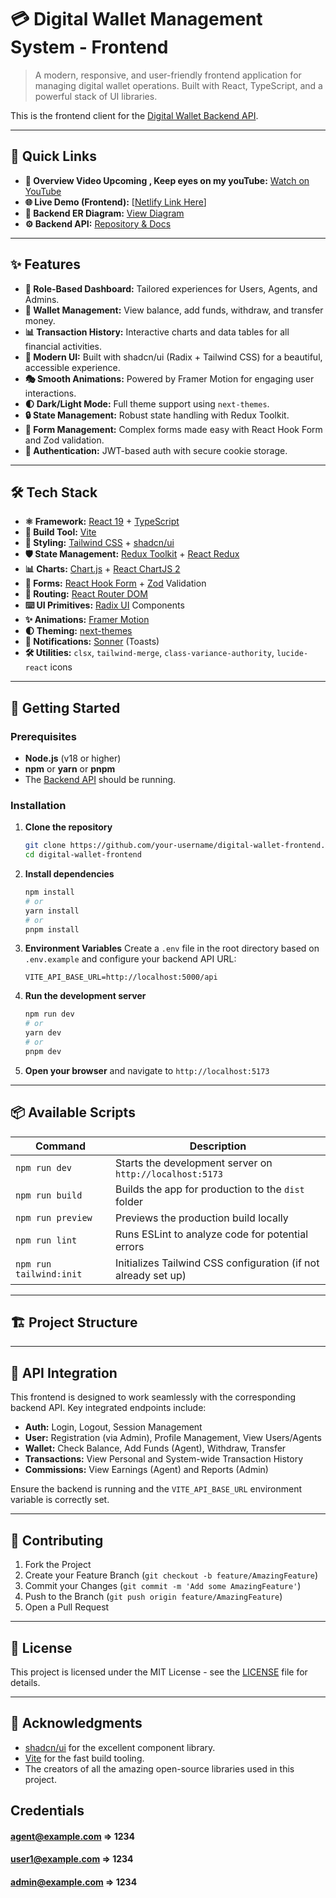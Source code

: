 # 💳 Digital Wallet Management System - Frontend

> A modern, responsive, and user-friendly frontend application for managing digital wallet operations. Built with React, TypeScript, and a powerful stack of UI libraries.

This is the frontend client for the [Digital Wallet Backend API](https://github.com/your-username/backend-digital-wallet).

---

## 📌 Quick Links

- **🎥 Overview Video Upcoming , Keep eyes on my youTube:** [Watch on YouTube](https://www.youtube.com/@EshrakG-xy)
- **🌐 Live Demo (Frontend):** [[Netlify Link Here](https://digital-wallet-react-redux.netlify.app/)]
- **🧠 Backend ER Diagram:** [View Diagram](https://drive.google.com/file/d/1QCTlaziJvm-ju8ES27C4qvEUh6Xemuyz/view)
- **⚙️ Backend API:** [Repository & Docs](https://github.com/your-username/backend-digital-wallet)

---

## ✨ Features

- **👥 Role-Based Dashboard:** Tailored experiences for Users, Agents, and Admins.
- **💼 Wallet Management:** View balance, add funds, withdraw, and transfer money.
- **📊 Transaction History:** Interactive charts and data tables for all financial activities.
- **🎨 Modern UI:** Built with shadcn/ui (Radix + Tailwind CSS) for a beautiful, accessible experience.
- **🎭 Smooth Animations:** Powered by Framer Motion for engaging user interactions.
- **🌓 Dark/Light Mode:** Full theme support using `next-themes`.
- **🔒 State Management:** Robust state handling with Redux Toolkit.
- **📝 Form Management:** Complex forms made easy with React Hook Form and Zod validation.
- **🍪 Authentication:** JWT-based auth with secure cookie storage.

---

## 🛠️ Tech Stack

- **⚛️ Framework:** [React 19](https://react.dev/) + [TypeScript](https://www.typescriptlang.org/)
- **🚀 Build Tool:** [Vite](https://vitejs.dev/)
- **🎨 Styling:** [Tailwind CSS](https://tailwindcss.com/) + [shadcn/ui](https://ui.shadcn.com/)
- **🛡️ State Management:** [Redux Toolkit](https://redux-toolkit.js.org/) + [React Redux](https://react-redux.js.org/)
- **📊 Charts:** [Chart.js](https://www.chartjs.org/) + [React ChartJS 2](https://react-chartjs-2.js.org/)
- **📝 Forms:** [React Hook Form](https://react-hook-form.com/) + [Zod](https://zod.dev/) Validation
- **🔄 Routing:** [React Router DOM](https://reactrouter.com/)
- **⌨️ UI Primitives:** [Radix UI](https://www.radix-ui.com/) Components
- **✨ Animations:** [Framer Motion](https://www.framer.com/motion/)
- **🌓 Theming:** [next-themes](https://github.com/pacocoursey/next-themes)
- **📢 Notifications:** [Sonner](https://sonner.emilkowal.ski/) (Toasts)
- **🛠️ Utilities:** `clsx`, `tailwind-merge`, `class-variance-authority`, `lucide-react` icons

---

## 🚀 Getting Started

### Prerequisites

- **Node.js** (v18 or higher)
- **npm** or **yarn** or **pnpm**
- The [Backend API](https://github.com/your-username/backend-digital-wallet) should be running.

### Installation

1.  **Clone the repository**
    ```bash
    git clone https://github.com/your-username/digital-wallet-frontend.git
    cd digital-wallet-frontend
    ```

2.  **Install dependencies**
    ```bash
    npm install
    # or
    yarn install
    # or
    pnpm install
    ```

3.  **Environment Variables**
    Create a `.env` file in the root directory based on `.env.example` and configure your backend API URL:
    ```env
    VITE_API_BASE_URL=http://localhost:5000/api
    ```

4.  **Run the development server**
    ```bash
    npm run dev
    # or
    yarn dev
    # or
    pnpm dev
    ```
5.  **Open your browser** and navigate to `http://localhost:5173`

---

## 📦 Available Scripts

| Command               | Description                                                           |
| --------------------- | --------------------------------------------------------------------- |
| `npm run dev`         | Starts the development server on `http://localhost:5173`              |
| `npm run build`       | Builds the app for production to the `dist` folder                    |
| `npm run preview`     | Previews the production build locally                                 |
| `npm run lint`        | Runs ESLint to analyze code for potential errors                      |
| `npm run tailwind:init` | Initializes Tailwind CSS configuration (if not already set up)        |

---

## 🏗️ Project Structure

---

## 🔌 API Integration

This frontend is designed to work seamlessly with the corresponding backend API. Key integrated endpoints include:

- **Auth:** Login, Logout, Session Management
- **User:** Registration (via Admin), Profile Management, View Users/Agents
- **Wallet:** Check Balance, Add Funds (Agent), Withdraw, Transfer
- **Transactions:** View Personal and System-wide Transaction History
- **Commissions:** View Earnings (Agent) and Reports (Admin)

Ensure the backend is running and the `VITE_API_BASE_URL` environment variable is correctly set.

---

## 🤝 Contributing

1. Fork the Project
2. Create your Feature Branch (`git checkout -b feature/AmazingFeature`)
3. Commit your Changes (`git commit -m 'Add some AmazingFeature'`)
4. Push to the Branch (`git push origin feature/AmazingFeature`)
5. Open a Pull Request

---

## 📄 License

This project is licensed under the MIT License - see the [LICENSE](LICENSE) file for details.

---

## 🙏 Acknowledgments

- [shadcn/ui](https://ui.shadcn.com/) for the excellent component library.
- [Vite](https://vitejs.dev/) for the fast build tooling.
- The creators of all the amazing open-source libraries used in this project.


## Credentials 

#### agent@example.com => 1234
#### user1@example.com => 1234
#### admin@example.com => 1234
